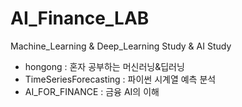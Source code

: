# AI_Finance_LAB
Machine_Learning &amp; Deep_Learning Study &amp; AI Study

* hongong : 혼자 공부하는 머신러닝&딥러닝
* TimeSeriesForecasting : 파이썬 시계열 예측 분석
* AI_FOR_FINANCE : 금융 AI의 이해
